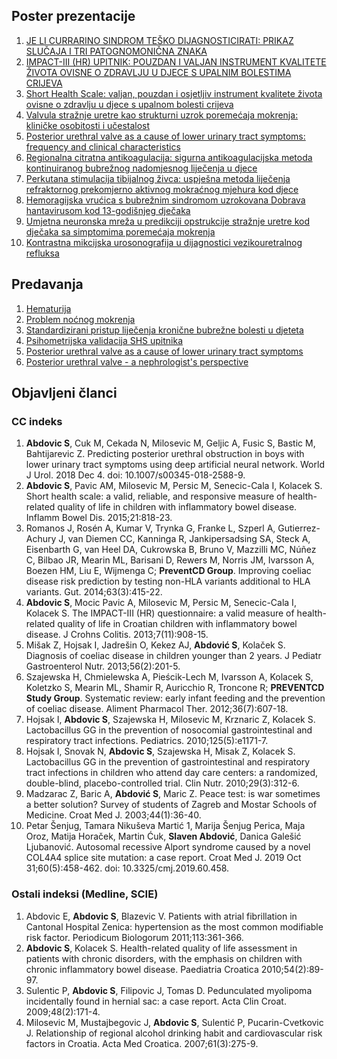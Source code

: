 ## Poster prezentacije

   1. [JE LI CURRARINO SINDROM TEŠKO DIJAGNOSTICIRATI: PRIKAZ SLUČAJA I TRI PATOGNOMONIČNA ZNAKA](https://drive.google.com/open?id=0B1VEJ3xovxWJT05hZVVFVWtPay1pWFkwNnJvYXdMSi1JT3Vr)
   2. [IMPACT-III (HR) UPITNIK: POUZDAN I VALJAN INSTRUMENT KVALITETE ŽIVOTA OVISNE O ZDRAVLJU U DJECE S UPALNIM BOLESTIMA CRIJEVA](https://drive.google.com/open?id=0B1VEJ3xovxWJdHZfbWJlNjUtWmM)
   3. [Short Health Scale: valjan, pouzdan i osjetljiv instrument kvalitete života ovisne o zdravlju u djece s upalnom bolesti crijeva](https://drive.google.com/open?id=0B1VEJ3xovxWJM01fbmlsWG1YampDRmt4REtyYm54c1JYeVow)
   4. [Valvula stražnje uretre kao strukturni uzrok poremećaja mokrenja: kliničke osobitosti i učestalost](https://drive.google.com/open?id=0B1VEJ3xovxWJWEhnT0J5NHpLcU9zb2R1VnVOZTd2UmxzeWk4)
   5. [Posterior urethral valve as a cause of lower urinary tract symptoms: frequency and clinical characteristics](https://drive.google.com/open?id=1K_omZpAuxNwyWu4MLcCRN4xwMnxIAeEg)
   6. [Regionalna citratna antikoagulacija: sigurna antikoagulacijska metoda kontinuiranog bubrežnog nadomjesnog liječenja u djece](https://drive.google.com/open?id=0B1VEJ3xovxWJM295WjB6NGwwRmE0UmVsNlcxUU9HdDJLSGg4)
   7. [Perkutana stimulacija tibijalnog živca: uspješna metoda liječenja refraktornog prekomjerno aktivnog mokraćnog mjehura kod djece](https://drive.google.com/open?id=0B1VEJ3xovxWJSDd3QVFVY0FvaWZNN3pPamY4YkxLMG5TWXZF)
   8. [Hemoragijska vrućica s bubrežnim sindromom uzrokovana Dobrava hantavirusom kod 13-godišnjeg dječaka](https://drive.google.com/open?id=0B1VEJ3xovxWJUE1aNlF3VWh0anRFWTF0bi1SenEzYURXSkg0)
   9. [Umjetna neuronska mreža u predikciji opstrukcije stražnje uretre kod dječaka sa simptomima poremećaja mokrenja](https://drive.google.com/open?id=0B1VEJ3xovxWJV3ZVdnBOQ2s4WWNpZW4ybFZxdmdRVzV0SUN3)
   10. [Kontrastna mikcijska urosonografija u dijagnostici vezikouretralnog refluksa](https://drive.google.com/open?id=0B1VEJ3xovxWJaVZBZlVfdE93d0c3eDgzWVhoajB4dHdtWlhr)
   
## Predavanja

   1. [Hematurija](https://drive.google.com/open?id=1l-IRo0qE71fROcVa5JTKdhLh6a0R_TNG3-aI2Ct-SIc)
   2. [Problem noćnog mokrenja](https://drive.google.com/open?id=1sRpTTT-Na_P15ouDq3drs_Z6B2M3nA4apnPkWyzCyNQ)
   3. [Standardizirani pristup liječenja kronične bubrežne bolesti u djeteta](https://drive.google.com/open?id=1ajhULD9oB_TExHtfy9mtTNSZHsSiNrDn)
   4. [Psihometrijska validacija SHS upitnika](https://drive.google.com/open?id=12ndilN_8FhsFXnxfNRnsa2rpoOKo71At)
   5. [Posterior urethral valve as a cause of lower urinary tract symptoms](https://drive.google.com/open?id=1eynsojsPgGqa1JChlc2l5uF3Y5CJsy4K)
   6. [Posterior urethral valve - a nephrologist's perspective](https://www.youtube.com/watch?v=e2M-Uj7_Q4s&t=1146s)

## Objavljeni članci

### CC indeks

   1. **Abdovic S**, Cuk M, Cekada N, Milosevic M, Geljic A, Fusic S, Bastic M, Bahtijarevic Z. Predicting posterior urethral obstruction in boys with lower urinary tract symptoms using deep artificial neural network. World J Urol. 2018 Dec 4. doi: 10.1007/s00345-018-2588-9.
   2. **Abdovic S**, Pavic AM, Milosevic M, Persic M, Senecic-Cala I, Kolacek S. Short health scale: a valid, reliable, and responsive measure of health-related quality of life in children with inflammatory bowel disease. Inflamm Bowel Dis. 2015;21:818-23.
   3. Romanos J, Rosén A, Kumar V, Trynka G, Franke L, Szperl A, Gutierrez-Achury J, van Diemen CC, Kanninga R, Jankipersadsing SA, Steck A, Eisenbarth G, van Heel DA, Cukrowska B, Bruno V, Mazzilli MC, Núñez C, Bilbao JR, Mearin ML, Barisani D, Rewers M, Norris JM, Ivarsson A, Boezen HM, Liu E, Wijmenga C; **PreventCD Group**. Improving coeliac disease risk prediction by testing non-HLA variants additional to HLA variants. Gut. 2014;63(3):415-22.
   4. **Abdovic S**, Mocic Pavic A, Milosevic M, Persic M, Senecic-Cala I, Kolacek S. The IMPACT-III (HR) questionnaire: a valid measure of health-related quality of life in Croatian children with inflammatory bowel disease. J Crohns Colitis. 2013;7(11):908-15.
   5. Mišak Z, Hojsak I, Jadrešin O, Kekez AJ, **Abdović S**, Kolaček S. Diagnosis of coeliac disease in children younger than 2 years. J Pediatr Gastroenterol Nutr. 2013;56(2):201-5.
   6. Szajewska H, Chmielewska A, Pieścik-Lech M, Ivarsson A, Kolacek S, Koletzko S, Mearin ML, Shamir R, Auricchio R, Troncone R; **PREVENTCD Study Group**. Systematic review: early infant feeding and the prevention of coeliac disease. Aliment Pharmacol Ther. 2012;36(7):607-18.
   7. Hojsak I, **Abdovic S**, Szajewska H, Milosevic M, Krznaric Z, Kolacek S. Lactobacillus GG in the prevention of nosocomial gastrointestinal and respiratory tract infections. Pediatrics. 2010;125(5):e1171-7.
   8. Hojsak I, Snovak N, **Abdovic S**, Szajewska H, Misak Z, Kolacek S. Lactobacillus GG in the prevention of gastrointestinal and respiratory tract infections in children who attend day care centers: a randomized, double-blind, placebo-controlled trial. Clin Nutr. 2010;29(3):312-6. 
   9. Madzarac Z, Baric A, **Abdović S**, Maric Z. Peace test: is war sometimes a better solution? Survey of students of Zagreb and Mostar Schools of Medicine. Croat Med J. 2003;44(1):36-40. 
   10. Petar Šenjug, Tamara Nikuševa Martić 1, Marija Šenjug Perica, Maja Oroz, Matija Horaček, Martin Ćuk, **Slaven Abdović**, Danica Galešić Ljubanović. Autosomal recessive Alport syndrome caused by a novel COL4A4 splice site mutation: a case report. Croat Med J. 2019 Oct 31;60(5):458-462. doi: 10.3325/cmj.2019.60.458.

### Ostali indeksi (Medline, SCIE)

   1. Abdovic E, **Abdovic S**, Blazevic V. Patients with atrial fibrillation in Cantonal Hospital Zenica: hypertension as the most common modifiable risk factor. Periodicum Biologorum 2011;113:361-366.
   2. **Abdovic S**, Kolacek S. Health-related quality of life assessment in patients with chronic disorders, with the emphasis on children with chronic inflammatory bowel disease. Paediatria Croatica 2010;54(2):89-97. 
   3. Sulentic P, **Abdovic S**, Filipovic J, Tomas D. Pedunculated myolipoma incidentally found in hernial sac: a case report. Acta Clin Croat. 2009;48(2):171-4. 
   4. Milosevic M, Mustajbegovic J, **Abdovic S**, Sulentić P, Pucarin-Cvetkovic J. Relationship of regional alcohol drinking habit and cardiovascular risk factors in Croatia. Acta Med Croatica. 2007;61(3):275-9. 
